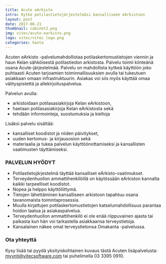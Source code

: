 ```yaml
---
title: Acute eArkisto
intro: Kytke potilastietojärjestelmäsi kansalliseen eArkistoon
layout: post
date: 2017-06-21
thumbnail: cabinet2.png
img: vitec/acute-earkisto.png
logo: vitec/vitec_logo.png
categories: kanta
---
```


Acuten eArkisto -palvelumahdollistaa potilaskertomustietojen viennin ja haun Kelan sähköisestä potilastiedon 
arkistosta. Palvelu toimii kiinteänä osana Acute-järjestelmää. Palvelu on mahdollista kytkeä käyttöön joko 
puhtaasti Acuten tarjoamien toiminnallisuuksien avulla tai tukeutuen asiakkaan omaan infrastruktuurin. 
Asiakas voi siis myös käyttää omaa välityspistettä ja allekirjoituspalvelua. 

Palvelun avulla: 

- arkistoidaan potilasasiakirjoja Kelan eArkistoon,
- haetaan potilasasiakirjoja Kelan eArkistosta sekä
- tehdään informointeja, suostumuksia ja kieltoja

Lisäksi palvelu sisältää:
- kansalliset koodistot ja niiden päivitykset,
- uuden kertomus- ja kirjausosion sekä
- materiaalia ja tukea palvelun käyttöönottamiseksi ja kansallisten vaatimusten täyttämiseksi.

### PALVELUN HYÖDYT

- Potilastietojärjestelmä täyttää kansalliset eArkisto-vaatimukset.
- Terveydenhuollon ammattihenkilöillä on käytössään eArkiston kannalta kaikki tarpeelliset koodistot.
- Nopea ja helppo käyttöliittymä.
- Tietojen lähettäminen kansalliseen arkistoon tapahtuu osana tavanomaista toimintaprosessia.
- Muulla kirjattujen potilaskertomustietojen katselumahdollisuus parantaa hoidon laatua ja asiakaspalvelua.
- Terveydenhuollon ammattihenkilö ei ole enää riippuvainen ajasta tai paikasta kun hän voi tarkastella asiakkaansa terveystietoja.
- Kansalainen näkee omat terveystietonsa Omakanta -palvelussa.

### Ota yhteyttä

Kysy lisää tai pyydä yksityiskohtainen kuvaus tästä Acuten lisäpalvelusta: 
[myynti@vitecsoftware.com](mailto://myynti@vitecsoftware.com) tai puhelimella 03 3395 0910.